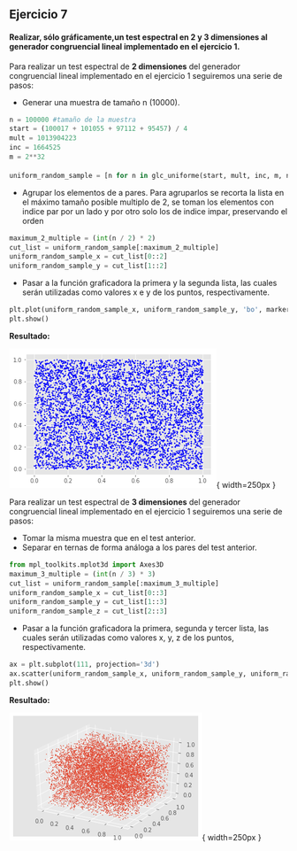 ## Ejercicio 7
#### Realizar, sólo gráficamente,un test espectral en 2 y 3 dimensiones al generador congruencial lineal implementado en el ejercicio 1.
Para realizar un test espectral de **2 dimensiones** del generador congruencial lineal implementado en el ejercicio 1 seguiremos una serie de pasos:
- Generar una muestra de tamaño n ($10000$).
```python
n = 100000 #tamaño de la muestra
start = (100017 + 101055 + 97112 + 95457) / 4
mult = 1013904223
inc = 1664525
m = 2**32

uniform_random_sample = [n for n in glc_uniforme(start, mult, inc, m, n)]
```
- Agrupar los elementos de a pares. Para agruparlos se recorta la lista en el máximo tamaño posible multiplo de 2, se toman los elementos con indice par por un lado y por otro solo los de indice impar, preservando el orden
```python
maximum_2_multiple = (int(n / 2) * 2)
cut_list = uniform_random_sample[:maximum_2_multiple]
uniform_random_sample_x = cut_list[0::2]
uniform_random_sample_y = cut_list[1::2]
```

- Pasar a la función graficadora la primera y la segunda lista, las cuales serán utilizadas como valores x e y de los puntos, respectivamente.
```python
plt.plot(uniform_random_sample_x, uniform_random_sample_y, 'bo', markersize=0.5)
plt.show()
```
**Resultado:**

![Test espectral dos dimensiones](test_espectral-2d.png){ width=250px }

Para realizar un test espectral de **3 dimensiones** del generador congruencial lineal implementado en el ejercicio 1 seguiremos una serie de pasos:
- Tomar la misma muestra que en el test anterior.
- Separar en ternas de forma análoga a los pares del test anterior.
```python 
from mpl_toolkits.mplot3d import Axes3D
maximum_3_multiple = (int(n / 3) * 3)
cut_list = uniform_random_sample[:maximum_3_multiple] 
uniform_random_sample_x = cut_list[0::3]
uniform_random_sample_y = cut_list[1::3]
uniform_random_sample_z = cut_list[2::3]
```
- Pasar a la función graficadora la primera, segunda y tercer lista, las cuales serán utilizadas como valores x, y, z de los puntos, respectivamente.

```python 
ax = plt.subplot(111, projection='3d')
ax.scatter(uniform_random_sample_x, uniform_random_sample_y, uniform_random_sample_z, s=0.5)
plt.show()
```
**Resultado:**

![Test espectral dos dimensiones](test_espectral-3d.png){ width=250px }